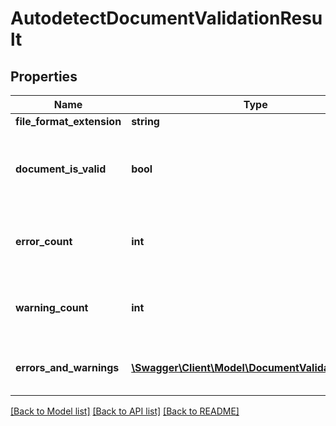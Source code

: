 # AutodetectDocumentValidationResult

## Properties
Name | Type | Description | Notes
------------ | ------------- | ------------- | -------------
**file_format_extension** | **string** |  | [optional] 
**document_is_valid** | **bool** | True if the document is valid and has no errors, false otherwise | [optional] 
**error_count** | **int** | Number of validation errors found in the document | [optional] 
**warning_count** | **int** | Number of validation warnings found in the document | [optional] 
**errors_and_warnings** | [**\Swagger\Client\Model\DocumentValidationError[]**](DocumentValidationError.md) | Details of errors and warnings found | [optional] 

[[Back to Model list]](../README.md#documentation-for-models) [[Back to API list]](../README.md#documentation-for-api-endpoints) [[Back to README]](../README.md)



